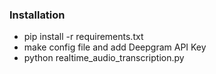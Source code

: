 ### Installation
* pip install -r requirements.txt
* make config file and add Deepgram API Key
* python realtime_audio_transcription.py
  
